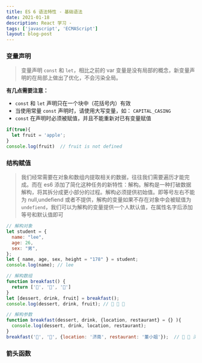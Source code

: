```yaml
---
title: ES 6 语法特性 - 基础语法
date: 2021-01-18
description: React 学习 - 
tags: ['javascript', 'ECMAScript']
layout: blog-post
---
```


### 变量声明

> 变量声明 `const` 和 `let`，相比之前的 var 变量是没有局部的概念，新变量声明的在局部上做出了优化，不会污染全局。

**有几点需要注意：**

- `const` 和 `let` 声明只在一个块中（花括号内）有效
- 当使用常量 `const` 声明时，请使用大写变量，如： `CAPITAL_CASING`
- `const` 在声明时必须被赋值，并且不能重新对已有变量赋值

```javascript
if(true){
  let fruit = 'apple';
}
console.log(fruit)  // fruit is not defined
```

### 结构赋值

> 我们经常需要在对象和数组内提取相关的数据，往往我们需要遍历才能完成。而在 es6 添加了简化这种任务的新特性：解构。解构是一种打破数据解构，将其拆分成更小部分的过程。解构必须提供初始值。即等号左右不能为 null,undefiend 或者不提供，解构的变量如果不存在对象中会被赋值为 `undefiend`，我们可以为解构的变量提供一个人默认值，在属性名字后添加等号和默认值即可

```javascript
// 解构对象
let student = {
  name: "lee",
  age: 26,
  sex: "男",
};
let { name, age, sex, height = "178" } = student;
console.log(name); // lee

// 解构数组
function breakfast() {
  return ['🍰', '🍵', '🍎']
}
let [dessert, drink, fruit] = breakfast();
console.log(dessert, drink, fruit); // 🍰 🍵 🍎

// 解构参数
function breakfast(dessert, drink, {location, restaurant} = {} ){
  console.log(dessert, drink, location, restaurant);
}
breakfast('🍰', '🍺', {location: '济南', restaurant: '董小姐'});  // 🍰 🍺 济南 董小姐
```

### 箭头函数

